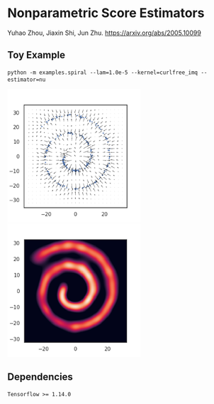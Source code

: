 # Nonparametric Score Estimators

Yuhao Zhou, Jiaxin Shi, Jun Zhu. https://arxiv.org/abs/2005.10099

## Toy Example

```
python -m examples.spiral --lam=1.0e-5 --kernel=curlfree_imq --estimator=nu
```

<img src="spiral-gradient.png" width=300 height=300 /><img src="spiral-density.png" width=300 height=300 />

## Dependencies

```
Tensorflow >= 1.14.0
```

